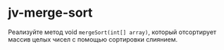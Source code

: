 # jv-merge-sort
Реализуйте метод void `mergeSort(int[] array)`, который отсортирует массив целых чисел
с помощью сортировки слиянием.
